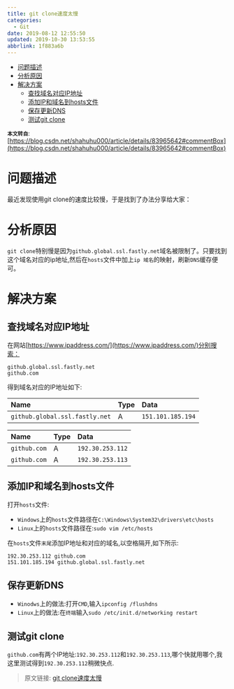 ```yaml
---
title: git clone速度太慢
categories: 
  - Git
date: 2019-08-12 12:55:50
updated: 2019-10-30 13:53:55
abbrlink: 1f883a6b
---
```

- [问题描述](/blog/html/1f883a6b/#问题描述)
- [分析原因](/blog/html/1f883a6b/#分析原因)
- [解决方案](/blog/html/1f883a6b/#解决方案)
    - [查找域名对应IP地址](/blog/html/1f883a6b/#查找域名对应IP地址)
    - [添加IP和域名到hosts文件](/blog/html/1f883a6b/#添加IP和域名到hosts文件)
    - [保存更新DNS](/blog/html/1f883a6b/#保存更新DNS)
    - [测试git clone](/blog/html/1f883a6b/#测试git-clone)

<!--more-->
<script src="https://cdn.bootcss.com/jquery/3.4.0/jquery.slim.min.js"></script>
<script>$(document).ready(function () {$(".post-body > ul:nth-child(1)").hide();});</script>

<!--end-->
**`本文转自`**:[https://blog.csdn.net/shahuhu000/article/details/83965642#commentBox](https://blog.csdn.net/shahuhu000/article/details/83965642#commentBox)
# 问题描述 #
最近发现使用git clone的速度比较慢，于是找到了办法分享给大家：
# 分析原因 #
`git clone`特别慢是因为`github.global.ssl.fastly.net`域名被限制了。只要找到这个域名对应的ip地址,然后在`hosts`文件中加上`ip 域名`的映射，刷新`DNS`缓存便可。
# 解决方案 #
## 查找域名对应IP地址 ##
在网站[https://www.ipaddress.com/](https://www.ipaddress.com/)分别搜索：
```
github.global.ssl.fastly.net
github.com
```
得到域名对应的IP地址如下:

|Name|Type|Data|
|:---|:---|:---|
|`github.global.ssl.fastly.net`|A|`151.101.185.194`|

|Name|Type|Data|
|:---|:---|:---|
|`github.com`|A|`192.30.253.112`|
|`github.com`|A|`192.30.253.113`|
## 添加IP和域名到hosts文件 ##
打开`hosts`文件:
- `Windows`上的`hosts`文件路径在`C:\Windows\System32\drivers\etc\hosts`
- `Linux`上的`hosts`文件路径在:`sudo vim /etc/hosts`

在`hosts`文件`末尾`添加IP地址和对应的域名,以空格隔开,如下所示:
```
192.30.253.112 github.com
151.101.185.194 github.global.ssl.fastly.net
```
## 保存更新DNS ##
- `Winodws`上的做法:打开`CMD`,输入`ipconfig /flushdns`
- `Linux`上的做法:在`终端`输入`sudo /etc/init.d/networking restart`

## 测试git clone ##
`github.com`有两个IP地址:`192.30.253.112`和`192.30.253.113`,哪个快就用哪个,我这里测试得到`192.30.253.112`稍微快点.

>原文链接: [git clone速度太慢](https://lanlan2017.github.io/blog/1f883a6b/)